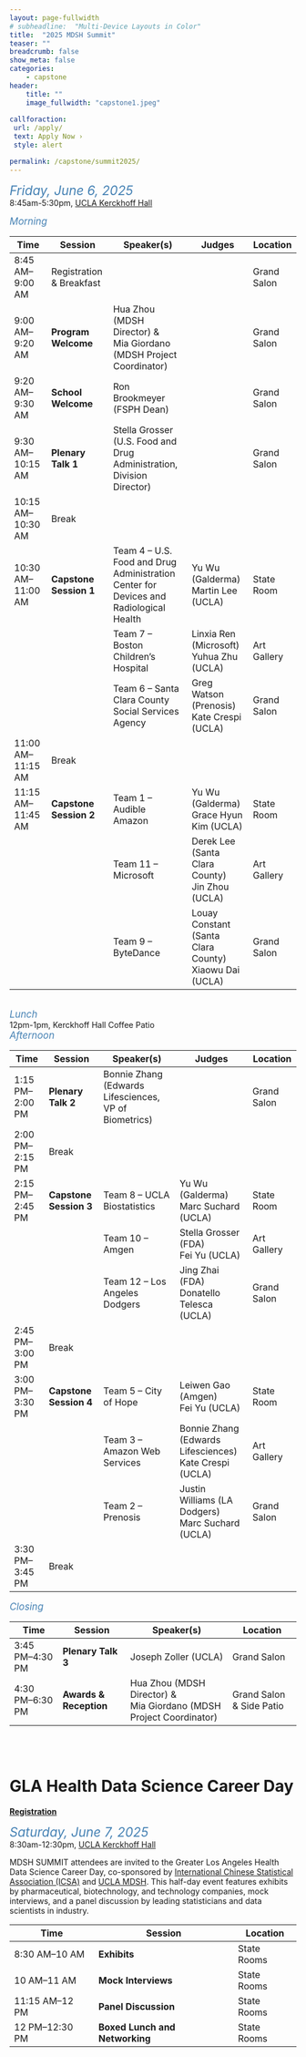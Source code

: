 ```yaml
---
layout: page-fullwidth
# subheadline:  "Multi-Device Layouts in Color"
title:  "2025 MDSH Summit"
teaser: ""
breadcrumb: false
show_meta: false
categories:
    - capstone
header:
    title: ""
    image_fullwidth: "capstone1.jpeg"
    
callforaction:
 url: /apply/
 text: Apply Now ›
 style: alert

permalink: /capstone/summit2025/
---
```


<span style="color:steelblue; font-size:160%; font-style:italic;">Friday, June 6, 2025</span>
<br> 8:45am-5:30pm, [UCLA Kerckhoff Hall](https://maps.app.goo.gl/QUWv6KmkV8N5xznU6)

<span style="color:steelblue; font-size:120%; font-style:italic;">Morning</span>

| Time | Session | Speaker(s) | Judges | Location |
|--------------|--------------|-------------------|--------------|--------------|
| 8:45 AM–9:00 AM | Registration & Breakfast |  |  | Grand Salon |
| 9:00 AM–9:20 AM | **Program Welcome** | Hua Zhou (MDSH Director) & <br>Mia Giordano (MDSH Project Coordinator) |  | Grand Salon |
| 9:20 AM–9:30 AM | **School Welcome** | Ron Brookmeyer (FSPH Dean) |  | Grand Salon |
| 9:30 AM–10:15 AM | **Plenary Talk 1** | Stella Grosser (U.S. Food and Drug <br>Administration, Division Director) |  | Grand Salon |
| 10:15 AM–10:30 AM | Break |  |  |  |
| 10:30 AM–11:00 AM | **Capstone Session 1** | Team 4 – U.S. Food and Drug Administration <br>Center for Devices and Radiological Health | Yu Wu (Galderma)<br>Martin Lee (UCLA) | State Room |
|  |  | Team 7 – Boston Children’s Hospital | Linxia Ren (Microsoft)<br>Yuhua Zhu (UCLA) | Art Gallery |
|  |  | Team 6 – Santa Clara County Social Services Agency | Greg Watson (Prenosis)<br>Kate Crespi (UCLA) | Grand Salon |
| 11:00 AM–11:15 AM | Break |  |  |  |
| 11:15 AM–11:45 AM | **Capstone Session 2** | Team 1 – Audible Amazon | Yu Wu (Galderma)<br>Grace Hyun Kim (UCLA) | State Room |
|  |  | Team 11 – Microsoft | Derek Lee (Santa Clara County)<br>Jin Zhou (UCLA) | Art Gallery |
|  |  | Team 9 – ByteDance | Louay Constant (Santa Clara County)<br>Xiaowu Dai (UCLA) | Grand Salon |

<br>
<span style="color:steelblue; font-size:120%; font-style:italic;">Lunch</span>
<br> 12pm-1pm, Kerckhoff Hall Coffee Patio

<br>
<span style="color:steelblue; font-size:120%; font-style:italic;">Afternoon</span>

| Time | Session | Speaker(s) | Judges | Location |
|--------------|--------------|------------------|--------------|--------------|
| 1:15 PM–2:00 PM | **Plenary Talk 2** | Bonnie Zhang (Edwards Lifesciences, VP of Biometrics) |  | Grand Salon |
| 2:00 PM–2:15 PM | Break |  |  |  |
| 2:15 PM–2:45 PM | **Capstone Session 3** | Team 8 – UCLA Biostatistics | Yu Wu (Galderma)<br>Marc Suchard (UCLA) | State Room |
|  |  | Team 10 – Amgen | Stella Grosser (FDA)<br>Fei Yu (UCLA) | Art Gallery |
|  |  | Team 12 – Los Angeles Dodgers | Jing Zhai (FDA)<br>Donatello Telesca (UCLA) | Grand Salon |
| 2:45 PM–3:00 PM | Break |  |  |  |
| 3:00 PM–3:30 PM | **Capstone Session 4** | Team 5 – City of Hope | Leiwen Gao (Amgen)<br>Fei Yu (UCLA) | State Room |
|  |  | Team 3 – Amazon Web Services | Bonnie Zhang (Edwards Lifesciences)<br>Kate Crespi (UCLA) | Art Gallery |
|  |  | Team 2 – Prenosis | Justin Williams (LA Dodgers)<br>Marc Suchard (UCLA) | Grand Salon |
| 3:30 PM–3:45 PM | Break |  |  |  |

<span style="color:steelblue; font-size:120%; font-style:italic;">Closing</span>

| Time | Session | Speaker(s) | Location |
|-----------------|-----------------|----------------------|-----------------|
| 3:45 PM–4:30 PM | **Plenary Talk 3** | Joseph Zoller (UCLA) | Grand Salon |
| 4:30 PM–6:30 PM | **Awards & Reception** | Hua Zhou (MDSH Director) & <br>Mia Giordano (MDSH Project Coordinator) | Grand Salon & Side Patio |

<br>
<br>

# GLA Health Data Science Career Day

[**Registration**](https://uclahs.az1.qualtrics.com/jfe/form/SV_4TtgAvrmSwkMHaK)

<span style="color:steelblue; font-size:160%; font-style:italic;">Saturday, June 7, 2025</span>
<br> 8:30am-12:30pm, [UCLA Kerckhoff Hall](https://maps.app.goo.gl/QUWv6KmkV8N5xznU6)

MDSH SUMMIT attendees are invited to the Greater Los Angeles Health Data Science Career Day, co-sponsored by [International Chinese Statistical Association (ICSA)](https://www.icsa.org/) and [UCLA MDSH](https://mdsh.ucla.edu/). This half-day event features exhibits by pharmaceutical, biotechnology, and technology companies, mock interviews, and a panel discussion by leading statisticians and data scientists in industry.

| Time             | Session                        | Location    |
|------------------|--------------------------------|-------------|
| 8:30 AM–10 AM  | **Exhibits**                   | State Rooms |
| 10 AM–11 AM    | **Mock Interviews**            | State Rooms |
| 11:15 AM–12 PM | **Panel Discussion**           | State Rooms |
| 12 PM–12:30 PM | **Boxed Lunch and Networking** | State Rooms |
